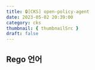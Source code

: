 ```yaml
---
title: 🔒[CKS] open-policy-agent
date: 2023-05-02 20:39:00
category: cks
thumbnail: { thumbnailSrc }
draft: false
---
```


## Rego 언어

##